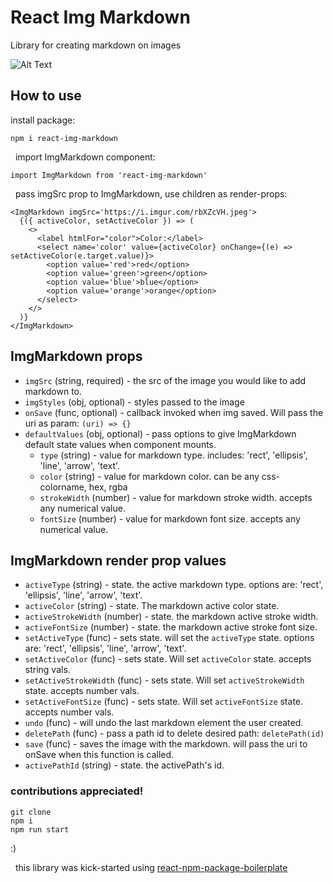 # React Img Markdown

Library for creating markdown on images

![Alt Text](./img-markdown.gif)

## How to use

install package:
```
npm i react-img-markdown
```

&nbsp;
import ImgMarkdown component:
```
import ImgMarkdown from 'react-img-markdown'
```

&nbsp;
pass imgSrc prop to ImgMarkdown, use children as render-props:
```
<ImgMarkdown imgSrc='https://i.imgur.com/rbXZcVH.jpeg'>
  {({ activeColor, setActiveColor }) => (
    <>
      <label htmlFor="color">Color:</label>
      <select name='color' value={activeColor} onChange={(e) => setActiveColor(e.target.value)}>
        <option value='red'>red</option>
        <option value='green'>green</option>
        <option value='blue'>blue</option>
        <option value='orange'>orange</option>
      </select>
    </>
  )}
</ImgMarkdown>
```

## ImgMarkdown props
- `imgSrc` (string, required) - the src of the image you would like to add markdown to.
- `imgStyles` (obj, optional) - styles passed to the image
- `onSave` (func, optional) - callback invoked when img saved. Will pass the uri as param: `(uri) => {}`
- `defaultValues` (obj, optional) - pass options to give ImgMarkdown default state values when component mounts.
  - `type` (string) - value for markdown type. includes: 'rect', 'ellipsis', 'line', 'arrow', 'text'.
  - `color` (string) - value for markdown color. can be any css-colorname, hex, rgba
  - `strokeWidth` (number) - value for markdown stroke width. accepts any numerical value.
  - `fontSize` (number) - value for markdown font size. accepts any numerical value.


## ImgMarkdown render prop values
- `activeType` (string) - state. the active markdown type. options are: 'rect', 'ellipsis', 'line', 'arrow', 'text'.
- `activeColor` (string) - state. The markdown active color state.
- `activeStrokeWidth` (number) - state. the markdown active stroke width.
- `activeFontSize` (number) - state. the markdown active stroke font size.
- `setActiveType` (func) - sets state. will set the `activeType` state. options are: 'rect', 'ellipsis', 'line', 'arrow', 'text'.
- `setActiveColor` (func) - sets state. Will set `activeColor` state. accepts string vals.
- `setActiveStrokeWidth` (func) - sets state. Will set `activeStrokeWidth` state. accepts number vals.
- `setActiveFontSize` (func) - sets state. Will set `activeFontSize` state. accepts number vals.
- `undo` (func) - will undo the last markdown element the user created.
- `deletePath` (func) - pass a path id to delete desired path: `deletePath(id)`
- `save` (func) - saves the image with the markdown. will pass the uri to onSave when this function is called.
- `activePathId` (string) - state. the activePath's id.


### contributions appreciated!
```
git clone
npm i
npm run start
```
:)

&nbsp;
this library was kick-started using [react-npm-package-boilerplate](https://github.com/flexdinesh/react-npm-package-boilerplate)
